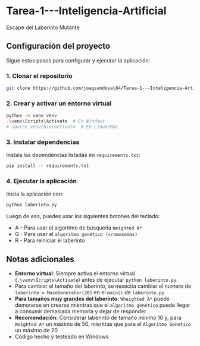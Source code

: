 # Tarea-1---Inteligencia-Artificial
Escape del Laberinto Mutante
## Configuración del proyecto

Sigue estos pasos para configurar y ejecutar la aplicación:

### 1. Clonar el repositorio
```bash
git clone https://github.com/joaqsandoval04/Tarea-1---Inteligencia-Artificial
```

### 2. Crear y activar un entorno virtual
```bash
python -m venv venv
.\venv\Scripts\Activate  # En Windows
# source venv/bin/activate  # En Linux/Mac
```

### 3. Instalar dependencias
Instala las dependencias listadas en `requirements.txt`:
```bash
pip install -r requirements.txt
```


### 4. Ejecutar la aplicación
Inicia la aplicación con:
```bash
python laberinto.py
```
Luego de eso, puedes usar los siguientes botones del teclado:
- A - Para usar el algoritmo de búsqueda `Weighted A*`
- G - Para usar el `algoritmo genético (cromosomas)`
- R - Para reiniciar el laberinto

## Notas adicionales
- **Entorno virtual**: Siempre activa el entorno virtual (`.\venv\Scripts\Activate`) antes de ejecutar `python laberinto.py`.
- Para cambiar el tamaño del laberinto, se nesecita cambiar el numero de `laberinto = MazeGenerator(20)` en el `main()` de `laberinto.py`
- **Para tamaños muy grandes del laberinto:** `Wheighted A*` puede demorarse en crearse mientras que el `algoritmo genético` puede llegar a consumir demasiada memoria y 
dejar de responder
- **Recomendación:** Considerar laberinto de tamaño mínimo 10 y, para `Weighted A*` un máximo de 50, mientras que para el `Algoritmo Genetico`
un máximo de 20
- Código hecho y testeado en Windows